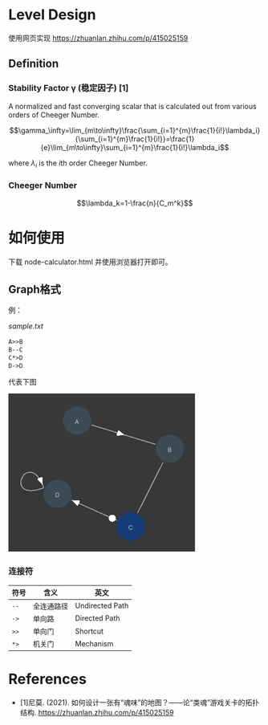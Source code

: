 # Level Design

使用网页实现 https://zhuanlan.zhihu.com/p/415025159

## Definition

### Stability Factor γ (稳定因子) [1]

A normalized and fast converging scalar that is calculated out from various orders of Cheeger Number.

$$\gamma_\infty=\lim_{m\to\infty}\frac{\sum_{i=1}^{m}\frac{1}{i!}\lambda_i}{\sum_{i=1}^{m}\frac{1}{i!}}=\frac{1}{e}\lim_{m\to\infty}\sum_{i=1}^{m}\frac{1}{i!}\lambda_i$$

where $\lambda_i$ is the $i$th order Cheeger Number.

### Cheeger Number

$$\lambda_k=1-\frac{n}{C_m^k}$$

# 如何使用

下载 node-calculator.html 并使用浏览器打开即可。

## Graph格式

例：

_sample.txt_

```
A>>B
B--C
C*>D
D->D
```

代表下图

![simple](simple.jpg)

### 连接符

符号|含义|英文
---|---|---
`--`|全连通路径|Undirected Path
`->`|单向路|Directed Path
`>>`|单向门|Shortcut
`*>`|机关门|Mechanism

# References

- [1]尼莫. (2021). 如何设计一张有“魂味”的地图？——论“类魂”游戏关卡的拓扑结构. https://zhuanlan.zhihu.com/p/415025159
